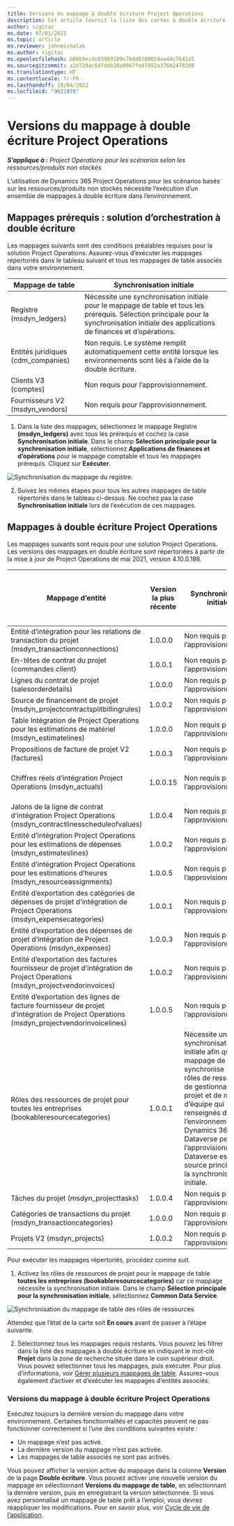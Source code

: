 ```yaml
---
title: Versions du mappage à double écriture Project Operations
description: Cet article fournit la liste des cartes à double écriture requises pour Dynamics 365 Project Operations.
author: sigitac
ms.date: 07/01/2021
ms.topic: article
ms.reviewer: johnmichalak
ms.author: sigitac
ms.openlocfilehash: b86b9ecdc63989189c76dd8380024aa44c7641a5
ms.sourcegitcommit: a2d720ac6d7ddb20a0967fe87992a376b2478208
ms.translationtype: HT
ms.contentlocale: fr-FR
ms.lasthandoff: 10/04/2022
ms.locfileid: "9621078"
---
```

# <a name="project-operations-dual-write-map-versions"></a>Versions du mappage à double écriture Project Operations

_**S’applique à :** Project Operations pour les scénarios selon les ressources/produits non stockés_

L’utilisation de Dynamics 365 Project Operations pour les scénarios basés sur les ressources/produits non stockés nécessite l’exécution d’un ensemble de mappages à double écriture dans l’environnement. 

## <a name="prerequisite-maps-dual-write-orchestration-solution"></a>Mappages prérequis : solution d’orchestration à double écriture

Les mappages suivants sont des conditions préalables requises pour la solution Project Operations. Assurez-vous d’exécuter les mappages répertoriés dans le tableau suivant et tous les mappages de table associés dans votre environnement.

| Mappage de table | Synchronisation initiale |
| --- | --- |
| Registre (msdyn_ledgers) | Nécessite une synchronisation initiale pour le mappage de table et tous les prérequis. Sélection principale pour la synchronisation initiale des applications de finances et d’opérations. |
| Entités juridiques (cdm_companies) | Non requis. Le système remplit automatiquement cette entité lorsque les environnements sont liés à l’aide de la double écriture. |
| Clients V3 (comptes) | Non requis pour l’approvisionnement. |
| Fournisseurs V2 (msdyn_vendors) | Non requis pour l’approvisionnement. |

1. Dans la liste des mappages, sélectionnez le mappage Registre **(msdyn\_ledgers)** avec tous les prérequis et cochez la case **Synchronisation initiale**. Dans le champ **Sélection principale pour la synchronisation initiale**, sélectionnez **Applications de finances et d’opérations** pour le mappage comptable et tous les mappages prérequis. Cliquez sur **Exécuter**.

![Synchronisation du mappage du registre.](media/DW6.png)

2. Suivez les mêmes étapes pour tous les autres mappages de table répertoriés dans le tableau ci-dessus. Ne cochez pas la case **Synchronisation initiale** lors de l’exécution de ces mappages.

## <a name="project-operations-dual-write-maps"></a>Mappages à double écriture Project Operations

Les mappages suivants sont requis pour une solution Project Operations. Les versions des mappages en double écriture sont répertoriées à partir de la mise à jour de Project Operations de mai 2021, version 4.10.0.186.

| Mappage d’entité | Version la plus récente | Synchronisation initiale | Version requise de Dynamics 365 Finance |
| --- | --- | --- | --- |
| Entité d’intégration pour les relations de transaction du projet (msdyn\_transactionconnections) | 1.0.0.0 | Non requis pour l’approvisionnement. ||
| En-têtes de contrat du projet (commandes client) | 1.0.0.1 | Non requis pour l’approvisionnement. ||
| Lignes du contrat de projet (salesorderdetails) | 1.0.0.0 | Non requis pour l’approvisionnement. ||
| Source de financement de projet (msdyn_projectcontractsplitbillingrules) | 1.0.0.2 | Non requis pour l’approvisionnement. ||
| Table Intégration de Project Operations pour les estimations de matériel (msdyn\_estimatelines) | 1.0.0.0 | Non requis pour l’approvisionnement. ||
| Propositions de facture de projet V2 (factures) | 1.0.0.3 | Non requis pour l’approvisionnement. ||
| Chiffres réels d’intégration Project Operations (msdyn_actuals) | 1.0.0.15 | Non requis pour l’approvisionnement. |10.0.29 ou version ultérieure|
| Jalons de la ligne de contrat d’intégration Project Operations (msdyn_contractlinesscheduleofvalues) | 1.0.0.4 | Non requis pour l’approvisionnement. ||
| Entité d’intégration Project Operations pour les estimations de dépenses (msdyn_estimateslines) | 1.0.0.2 | Non requis pour l’approvisionnement. ||
| Entité d’intégration Project Operations pour les estimations d’heures (msdyn_resourceassignments) | 1.0.0.5 | Non requis pour l’approvisionnement. ||
| Entité d’exportation des catégories de dépenses de projet d’intégration de Project Operations (msdyn_expensecategories) | 1.0.0.1 | Non requis pour l’approvisionnement. ||
| Entité d’exportation des dépenses de projet d’intégration de Project Operations (msdyn_expenses) | 1.0.0.3 | Non requis pour l’approvisionnement. ||
| Entité d’exportation des factures fournisseur de projet d’intégration de Project Operations (msdyn_projectvendorinvoices) | 1.0.0.2 | Non requis pour l’approvisionnement. |10.0.29 ou version ultérieure|
| Entité d’exportation des lignes de facture fournisseur de projet d’intégration de Project Operations (msdyn_projectvendorinvoicelines) | 1.0.0.5 | Non requis pour l’approvisionnement. | 10.0.29 ou version ultérieure |
| Rôles des ressources de projet pour toutes les entreprises (bookableresourcecategories) | 1.0.0.1 | Nécessite une synchronisation initiale afin que le mappage de table synchronise les rôles de ressources de gestionnaire de projet et de membre d’équipe qui sont renseignés dans l’environnement Dynamics 365 Dataverse pendant l’approvisionnement. Dataverse est la source principale de la synchronisation initiale. ||
| Tâches du projet (msdyn_projecttasks) | 1.0.0.4 | Non requis pour l’approvisionnement. ||
| Catégories de transactions du projet (msdyn_transactioncategories) | 1.0.0.0 | Non requis pour l’approvisionnement. ||
| Projets V2 (msdyn_projects) | 1.0.0.2 | Non requis pour l’approvisionnement. ||

Pour exécuter les mappages répertoriés, procédez comme suit.

1. Activez les rôles de ressources de projet pour le mappage de table **toutes les entreprises (bookableresourcecategories)** car ce mappage nécessite la synchronisation initiale. Dans le champ **Sélection principale pour la synchronisation initiale**, sélectionnez **Common Data Service**. 

 ![Synchronisation du mappage de table des rôles de ressources.](media/6ResourceInitialSync.jpg)

 Attendez que l’état de la carte soit **En cours** avant de passer à l’étape suivante.

2. Sélectionnez tous les mappages requis restants. Vous pouvez les filtrer dans la liste des mappages à double écriture en indiquant le mot-clé **Projet** dans la zone de recherche située dans le coin supérieur droit. Vous pouvez sélectionner tous les mappages, puis exécuter. Pour plus d’informations, voir [Gérer plusieurs mappages de table](/dynamics365/fin-ops-core/dev-itpro/data-entities/dual-write/multiple-entity-maps). Assurez-vous également d’activer et d’exécuter les mappages d’entités associés.

### <a name="project-operations-dual-write-map-versions"></a>Versions du mappage à double écriture Project Operations

Exécutez toujours la dernière version du mappage dans votre environnement. Certaines fonctionnalités et capacités peuvent ne pas fonctionner correctement si l’une des conditions suivantes existe :

- Un mappage n’est pas activé.
- La dernière version du mappage n’est pas activée. 
- Les mappages de table associés ne sont pas activés.

Vous pouvez afficher la version active du mappage dans la colonne **Version** de la page **Double écriture**. Vous pouvez activer une nouvelle version du mappage en sélectionnant **Versions du mappage de table**, en sélectionnant la dernière version, puis en enregistrant la version sélectionnée. Si vous avez personnalisé un mappage de table prêt à l’emploi, vous devrez réappliquer les modifications. Pour en savoir plus, voir [Cycle de vie de l’application](/dynamics365/fin-ops-core/dev-itpro/data-entities/dual-write/app-lifecycle-management).
